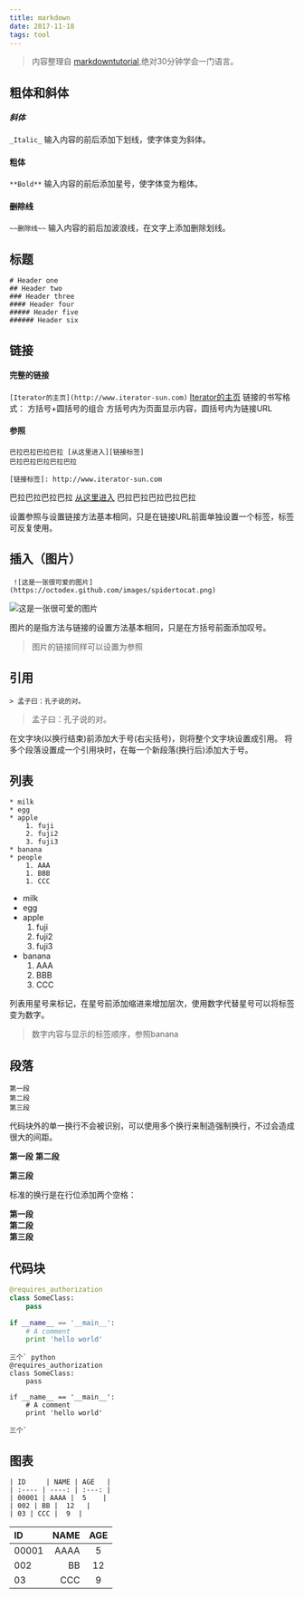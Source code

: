 ```yaml
---
title: markdown
date: 2017-11-18
tags: tool
---
```


> 内容整理自 [markdowntutorial](https://www.markdowntutorial.com/),绝对30分钟学会一门语言。

## 粗体和斜体

#### _斜体_
` _Italic_ `
输入内容的前后添加下划线，使字体变为斜体。

#### **粗体**
` **Bold** `
输入内容的前后添加星号，使字体变为粗体。


#### ~~删除线~~
` ~~删除线~~ `
输入内容的前后加波浪线，在文字上添加删除划线。
## 标题

```
# Header one
## Header two
### Header three
#### Header four
##### Header five
###### Header six
```


## 链接
#### 完整的链接
` [Iterator的主页](http://www.iterator-sun.com) ` [Iterator的主页](http://www.iterator-sun.com)
链接的书写格式： 方括号+圆括号的组合 方括号内为页面显示内容，圆括号内为链接URL
#### 参照
```
巴拉巴拉巴拉巴拉 [从这里进入][链接标签]
巴拉巴拉巴拉巴拉巴拉

[链接标签]: http://www.iterator-sun.com
```

巴拉巴拉巴拉巴拉 [从这里进入][链接标签]
巴拉巴拉巴拉巴拉巴拉

[链接标签]: http://www.iterator-sun.com

设置参照与设置链接方法基本相同，只是在链接URL前面单独设置一个标签，标签可反复使用。

## 插入（图片）

` ![这是一张很可爱的图片](https://octodex.github.com/images/spidertocat.png)`

![这是一张很可爱的图片](https://octodex.github.com/images/spidertocat.png)

图片的是指方法与链接的设置方法基本相同，只是在方括号前面添加叹号。
> 图片的链接同样可以设置为参照

## 引用
` > 孟子曰：孔子说的对。 `
> 孟子曰：孔子说的对。

在文字块(以换行结束)前添加大于号(右尖括号)，则将整个文字块设置成引用。
将多个段落设置成一个引用块时，在每一个新段落(换行后)添加大于号。

## 列表

```
* milk
* egg
* apple
    1. fuji
    2. fuji2
    3. fuji3
* banana
* people
    1. AAA
    1. BBB
    1. CCC
```
* milk
* egg
* apple
    1. fuji
    2. fuji2
    3. fuji3
* banana
    1. AAA
    1. BBB
    1. CCC

列表用星号来标记，在星号前添加缩进来增加层次，使用数字代替星号可以将标签变为数字。
> 数字内容与显示的标签顺序，参照banana


## 段落
```
第一段
第二段
第三段
```
代码块外的单一换行不会被识别，可以使用多个换行来制造强制换行，不过会造成很大的间距。


**第一段**
**第二段**


**第三段**

标准的换行是在行位添加两个空格：

**第一段**  
**第二段**  
**第三段**

## 代码块

```python
@requires_authorization
class SomeClass:
    pass

if __name__ == '__main__':
    # A comment
    print 'hello world'
```



```
三个` python
@requires_authorization
class SomeClass:
    pass

if __name__ == '__main__':
    # A comment
    print 'hello world'

三个`
```

## 图表
```
| ID     | NAME | AGE   |
| :---- | ----: | :---: |
| 00001 | AAAA |  5    |
| 002 | BB |  12   |
| 03 | CCC |  9  |
```

| ID     | NAME | AGE   |
| :---- | ----: | :---: |
| 00001 | AAAA |  5    |
| 002 | BB |  12   |
| 03 | CCC |  9  |
